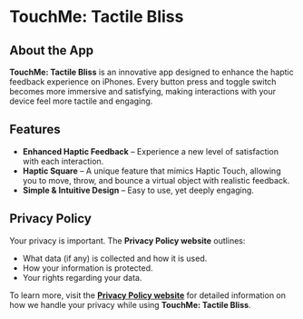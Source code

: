 # TouchMe: Tactile Bliss

## About the App
**TouchMe: Tactile Bliss** is an innovative app designed to enhance the haptic feedback experience on iPhones. Every button press and toggle switch becomes more immersive and satisfying, making interactions with your device feel more tactile and engaging.

## Features
- **Enhanced Haptic Feedback** – Experience a new level of satisfaction with each interaction.  
- **Haptic Square** – A unique feature that mimics Haptic Touch, allowing you to move, throw, and bounce a virtual object with realistic feedback.  
- **Simple & Intuitive Design** – Easy to use, yet deeply engaging.  

## Privacy Policy
Your privacy is important. The **Privacy Policy website** outlines:  
- What data (if any) is collected and how it is used.  
- How your information is protected.  
- Your rights regarding your data.  

To learn more, visit the **[Privacy Policy website](https://pietrosaveri.github.io/TouchMePrivacyPolicy/)** for detailed information on how we handle your privacy while using **TouchMe: Tactile Bliss**.
